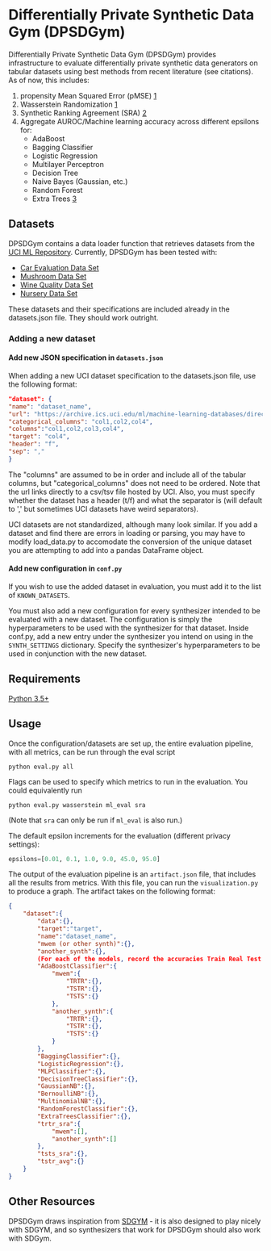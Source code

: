 # Differentially Private Synthetic Data Gym (DPSDGym)
Differentially Private Synthetic Data Gym (DPSDGym) provides infrastructure to evaluate differentially private synthetic data generators on tabular datasets using best methods from recent literature (see citations). As of now, this includes:
1. propensity Mean Squared Error (pMSE) [1](https://arxiv.org/pdf/2004.07740.pdf)
2. Wasserstein Randomization [1](https://arxiv.org/pdf/2004.07740.pdf)
3. Synthetic Ranking Agreement (SRA) [2](https://arxiv.org/pdf/1806.11345.pdf) 
4. Aggregate AUROC/Machine learning accuracy across different epsilons for:
    * AdaBoost
    * Bagging Classifier
    * Logistic Regression
    * Multilayer Perceptron
    * Decision Tree
    * Naive Bayes (Gaussian, etc.)
    * Random Forest
    * Extra Trees
    [3](https://openreview.net/pdf?id=S1zk9iRqF7) 
## Datasets
DPSDGym contains a data loader function that retrieves datasets from the [UCI ML Repository](https://archive.ics.uci.edu/ml/datasets.php). Currently, DPSDGym has been tested with:
* [Car Evaluation Data Set](https://archive.ics.uci.edu/ml/datasets/Car+Evaluation)
* [Mushroom Data Set](https://archive.ics.uci.edu/ml/datasets/Mushroom)
* [Wine Quality Data Set](https://archive.ics.uci.edu/ml/datasets/wine+quality)
* [Nursery Data Set](https://archive.ics.uci.edu/ml/datasets/nursery)

These datasets and their specifications are included already in the datasets.json file. They should work outright.

### Adding a new dataset
#### Add new JSON specification in `datasets.json`
When adding a new UCI dataset specification to the datasets.json file, use the following format:
```json
"dataset": {
"name": "dataset_name",
"url": "https://archive.ics.uci.edu/ml/machine-learning-databases/direct/link/to/data.data",
"categorical_columns": "col1,col2,col4",
"columns":"col1,col2,col3,col4",
"target": "col4",
"header": "f",
"sep": ","
}
```
The "columns" are assumed to be in order and include all of the tabular columns, but "categorical_columns" does not need to be ordered. Note that the url links directly to a csv/tsv file hosted by UCI. Also, you must specify whether the dataset has a header (t/f) and what the separator is (will default to ',' but sometimes UCI datasets have weird separators).

UCI datasets are not standardized, although many look similar. If you add a dataset and find there are errors in loading or parsing, you may have to modify load_data.py to accomodate the conversion of the unique dataset you are attempting to add into a pandas DataFrame object.

#### Add new configuration in `conf.py`
If you wish to use the added dataset in evaluation, you must add it to the list of `KNOWN_DATASETS`. 

You must also add a new configuration for every synthesizer intended to be evaluated with a new dataset. The configuration is simply the hyperparameters to be used with the synthesizer for that dataset. Inside conf.py, add a new entry under the synthesizer you intend on using in the `SYNTH_SETTINGS` dictionary. Specify the synthesizer's hyperparameters to be used in conjunction with the new dataset.
## Requirements
[Python 3.5+](https://www.python.org/downloads/)
## Usage
Once the configuration/datasets are set up, the entire evaluation pipeline, with all metrics, can be run through the eval script
```
python eval.py all
```
Flags can be used to specify which metrics to run in the evaluation. You could equivalently run
```
python eval.py wasserstein ml_eval sra
```
(Note that `sra` can only be run if `ml_eval` is also run.)

The default epsilon increments for the evaluation (different privacy settings):
```python
epsilons=[0.01, 0.1, 1.0, 9.0, 45.0, 95.0]
```

The output of the evaluation pipeline is an `artifact.json` file, that includes all the results from metrics. With this file, you can run the `visualization.py` to produce a graph. The artifact takes on the following format:
```json
{
    "dataset":{
        "data":{},
        "target":"target",
        "name":"dataset_name",
        "mwem (or other synth)":{},
        "another_synth":{},
        (For each of the models, record the accuracies Train Real Test Real (TRTR), Train Synthetic Test Synthetic (TSTS) and Train Synthetic Test Real(TSTR))
        "AdaBoostClassifier":{
            "mwem":{
                "TRTR":{},
                "TSTR":{},
                "TSTS":{}
            },
            "another_synth":{
                "TRTR":{},
                "TSTR":{},
                "TSTS":{}
            }
        },
        "BaggingClassifier":{},
        "LogisticRegression":{},
        "MLPClassifier":{},
        "DecisionTreeClassifier":{},
        "GaussianNB":{},
        "BernoulliNB":{},
        "MultinomialNB":{},
        "RandomForestClassifier":{},
        "ExtraTreesClassifier":{},
        "trtr_sra":{
            "mwem":[],
            "another_synth":[]
        },
        "tsts_sra":{},
        "tstr_avg":{}
    }
}
```
## Other Resources
DPSDGym draws inspiration from [SDGYM](https://github.com/sdv-dev/SDGym) - it is also designed to play nicely with SDGYM, and so synthesizers that work for DPSDGym should also work with SDGym.